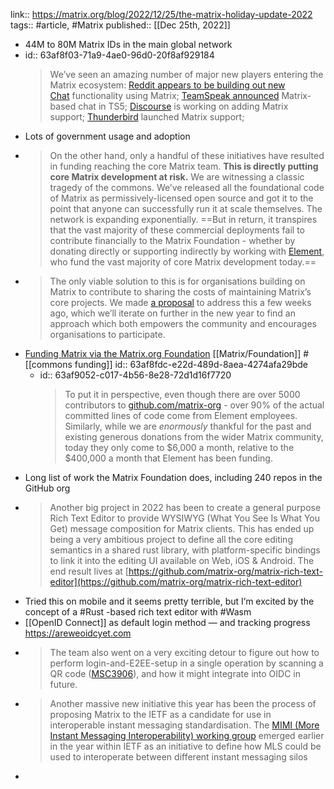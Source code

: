 ---
---

link:: https://matrix.org/blog/2022/12/25/the-matrix-holiday-update-2022
tags:: #article, #Matrix
published:: [[Dec 25th, 2022]]

- 44M to 80M Matrix IDs in the main global network
- id:: 63af8f03-71a9-4ae0-96d0-20f8af929184
  > We’ve seen an amazing number of major new players entering the Matrix ecosystem: [Reddit appears to be building out new Chat](https://macaw.social/@wongmjane/109529583352532543) functionality using Matrix; [TeamSpeak announced](https://twitter.com/teamspeak/status/1589621116032585728) Matrix-based chat in TS5; [Discourse](https://meta.discourse.org/t/matrix-protocol-for-chat/210780) is working on adding Matrix support; [Thunderbird](https://www.theregister.com/2022/06/30/thunderbird_102) launched Matrix support;
- Lots of government usage and adoption
- > On the other hand, only a handful of these initiatives have resulted in funding reaching the core Matrix team. **This is directly putting core Matrix development at risk.** We are witnessing a classic tragedy of the commons. We’ve released all the foundational code of Matrix as permissively-licensed open source and got it to the point that anyone can successfully run it at scale themselves. The network is expanding exponentially. ==But in return, it transpires that the vast majority of these commercial deployments fail to contribute financially to the Matrix Foundation - whether by donating directly or supporting indirectly by working with [Element](https://element.io/), who fund the vast majority of core Matrix development today.==
- > The only viable solution to this is for organisations building on Matrix to contribute to sharing the costs of maintaining Matrix’s core projects. We made [a proposal](https://matrix.org/blog/2022/12/01/funding-matrix-via-the-matrix-org-foundation) to address this a few weeks ago, which we’ll iterate on further in the new year to find an approach which both empowers the community and encourages organisations to participate.
- [Funding Matrix via the Matrix.org Foundation](https://matrix.org/blog/2022/12/01/funding-matrix-via-the-matrix-org-foundation) [[Matrix/Foundation]] #[[commons funding]]
  id:: 63af8fdc-e22d-489d-8aea-4274afa29bde
	- id:: 63af9052-c017-4b56-8e28-72d1d16f7720
	  > To put it in perspective, even though there are over 5000 contributors to [github.com/matrix-org](https://github.com/matrix-org) - over 90% of the actual committed lines of code come from Element employees. Similarly, while we are *enormously* thankful for the past and existing generous donations from the wider Matrix community, today they only come to $6,000 a month, relative to the $400,000 a month that Element has been funding.
- Long list of work the Matrix Foundation does, including 240 repos in the GitHub org
- > Another big project in 2022 has been to create a general purpose Rich Text Editor to provide WYSIWYG (What You See Is What You Get) message composition for Matrix clients. This has ended up being a very ambitious project to define all the core editing semantics in a shared rust library, with platform-specific bindings to link it into the editing UI available on Web, iOS & Android. The end result lives at [https://github.com/matrix-org/matrix-rich-text-editor](https://github.com/matrix-org/matrix-rich-text-editor)
- Tried this on mobile and it seems pretty terrible, but I’m excited by the concept of a #Rust -based rich text editor with #Wasm
- [[OpenID Connect]] as default login method — and tracking progress https://areweoidcyet.com
- > The team also went on a very exciting detour to figure out how to perform login-and-E2EE-setup in a single operation by scanning a QR code ([MSC3906](https://github.com/matrix-org/matrix-spec-proposals/pull/3906)), and how it might integrate into OIDC in future.
- > Another massive new initiative this year has been the process of proposing Matrix to the IETF as a candidate for use in interoperable instant messaging standardisation. The [MIMI (More Instant Messaging Interoperability) working group](https://datatracker.ietf.org/group/mimi/about/) emerged earlier in the year within IETF as an initiative to define how MLS could be used to interoperate between different instant messaging silos
-
